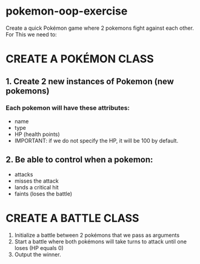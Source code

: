 # pokemon-oop-exercise

 Create a quick Pokémon game where 2 pokemons fight against each other. For This we need to:


# CREATE A POKÉMON CLASS

## 1. Create 2 new instances of Pokemon (new pokemons)
### Each pokemon will have these attributes:
- name
- type
- HP (health points)
- IMPORTANT: if we do not specify the HP, it will be 100 by default.

## 2. Be able to control when a pokemon:
- attacks
- misses the attack
- lands a critical hit
- faints (loses the battle)


# CREATE A BATTLE CLASS

 1. Initialize a battle between 2 pokémons that we pass as arguments
 2. Start a battle where both pokémons will take turns to attack until one loses (HP equals 0)
 3. Output the winner.
